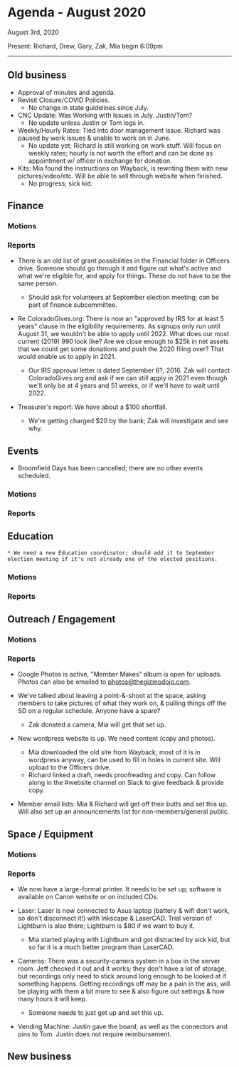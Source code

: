 # Agenda  - August 2020
August 3rd, 2020

Present: Richard, Drew, Gary, Zak, Mia
begin 6:09pm


---

## Old business

 * Approval of minutes and agenda.
 * Revisit Closure/COVID Policies.
 	- No change in state guidelines since July.
 * CNC Update: Was Working with Issues in July. Justin/Tom?
 	- No update unless Justin or Tom logs in.
 * Weekly/Hourly Rates: Tied into door management issue. Richard was paused by work issues & unable to work on in June.
 	- No update yet; Richard is still working on work stuff. Will focus on weekly rates; hourly is not worth the effort and can be done as appointment w/ officer in exchange for donation.
 * Kits: Mia found the instructions on Wayback, is rewriting them with new pictures/video/etc. Will be able to sell through website when finished.
 	- No progress; sick kid.


## Finance

### Motions

### Reports

  * There is an old list of grant possibilities in the Financial folder in Officers drive. Someone should go through it and figure out what's active and what we're eligible for, and apply for things. These do not have to be the same person.
  	- Should ask for volunteers at September election meeting; can be part of finance subcommittee.
  * Re ColoradoGives.org: There is now an "approved by IRS for at least 5 years" clause in the eligibility requirements. As signups only run until August 31, we wouldn't be able to apply until 2022. What does our most current (2019) 990 look like? Are we close enough to $25k in net assets that we could get some donations and push the 2020 filing over? That would enable us to apply in 2021.
  	- Our IRS approval letter is dated September 6?, 2016. Zak will contact ColoradoGives.org and ask if we can still apply in 2021 even though we'll only be at 4 years and 51 weeks, or if we'll have to wait until 2022.

* Treasurer's report: We have about a $100 shortfall.
	- We're getting charged $20 by the bank; Zak will investigate and see why.


## Events
* Broomfield Days has been cancelled; there are no other events scheduled.

### Motions

### Reports



## Education
	* We need a new Education coordinator; should add it to September election meeting if it's not already one of the elected positions.

### Motions

### Reports



## Outreach / Engagement

### Motions

### Reports
* Google Photos is active, "Member Makes" album is open for uploads. Photos can also be emailed to photos@thegizmodojo.com.

* We've talked about leaving a point-&-shoot at the space, asking members to take pictures of what they work on, & pulling things off the SD on a regular schedule. Anyone have a spare?
	- Zak donated a camera, Mia will get that set up.

* New wordpress website is up.  We need content (copy and photos).
  	- Mia downloaded the old site from Wayback; most of it is in wordpress anyway, can be used to fill in holes in current site. Will upload to the Officers drive.
	- Richard linked a draft, needs proofreading and copy. Can follow along in the #website channel on Slack to give feedback & provide copy.
	
* Member email lists: Mia & Richard will get off their butts and set this up. Will also set up an announcements list for non-members/general public.


## Space / Equipment

### Motions

### Reports
* We now have a large-format printer. It needs to be set up; software is available on Canon website or on included CDs.

* Laser: Laser is now connected to Asus laptop (battery & wifi don't work, so don't disconnect it!) with Inkscape & LaserCAD. Trial version of Lightburn is also there; Lightburn is $80 if we want to buy it.
	- Mia started playing with Lightburn and got distracted by sick kid, but so far it is a much better program than LaserCAD. 

* Cameras: There was a security-camera system in a box in the server room. Jeff checked it out and it works; they don't have a lot of storage, but recordings only need to stick around long enough to be looked at if something happens. Getting recordings off may be a pain in the ass, will be playing with them a bit more to see & also figure out settings & how many hours it will keep.
	- Someone needs to just get up and set this up.

* Vending Machine: Justin gave the board, as well as the connectors and pins to Tom. Justin does not require reimbursement.

## New business
